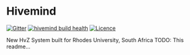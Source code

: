 # Hivemind
[![Gitter](https://badges.gitter.im/Join%20Chat.svg)](https://gitter.im/RhodesHvZ/Hivemind?utm_source=badge&utm_medium=badge&utm_campaign=pr-badge&utm_content=body_badge) [![hivemind build health](https://travis-ci.org/EternalDeiwos/Hivemind.svg)](https://travis-ci.org/EternalDeiwos/Hivemind) [![Licence](https://img.shields.io/badge/licence-MIT-brightgreen.svg)](https://github.com/RhodesHvZ/Hivemind/blob/master/LICENSE)

New HvZ System built for Rhodes University, South Africa
TODO: This readme...
